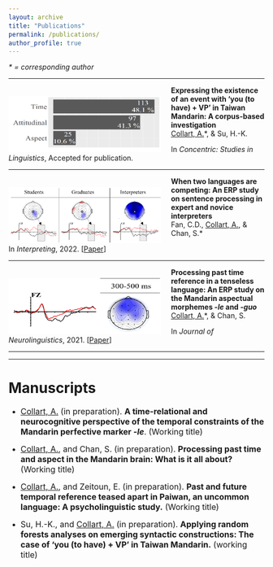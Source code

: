 ```yaml
---
layout: archive
title: "Publications"
permalink: /publications/
author_profile: true
---
```


<i>* = corresponding author</i>

---

<img align="left" width="300" height="110" src="./../images/CollartSu_Sum.png" style="padding-right:20px; padding-top:20px"/>

**Expressing the existence of an event with ‘you (to have) + VP’ in Taiwan Mandarin: A corpus-based investigation**<br>
<u>Collart, A.</u>*, & Su, H.-K. <br>

In <i>Concentric: Studies in Linguistics</i>, Accepted for publication.

---

<img align="left" width="300" height="110" src="./../images/FanCollartChan2022_Sum.png" style="padding-right:20px; padding-top:20px"/>

**When two languages are competing: An ERP study on sentence processing in expert and novice interpreters**<br>
Fan, C.D., <u>Collart, A.</u>, & Chan, S.* <br>

In <em>Interpreting</em>, 2022. [[Paper](https://doi.org/10.1075/intp.00069.fan)]<br>

---

<img align="left" width="300" height="110" src="./../images/CollartChan2021_Sum.png" style="padding-right:20px; padding-top:20px"/>

**Processing past time reference in a tenseless language: An ERP study on the Mandarin aspectual morphemes <i>-le</i> and <i>-guo</i>**<br>
<u>Collart, A.</u>*, & Chan, S.<br>

In <em>Journal of Neurolinguistics</em>, 2021. [[Paper](https://doi.org/10.1016/j.jneuroling.2021.100998)]<br>

---
---

# Manuscripts
* <font size="3"><ins>Collart, A.</ins> (in preparation). <b>A time-relational and neurocognitive perspective of the temporal constraints of the Mandarin perfective marker <i>-le</i></b>. (Working title)</font>

* <font size="3"><ins>Collart, A.</ins>, and Chan, S. (in preparation). <b>Processing past time and aspect in the Mandarin brain: What is it all about?</b> (Working title)</font>

* <font size="3"><ins>Collart, A.</ins>, and Zeitoun, E. (in preparation). <b>Past and future temporal reference teased apart in Paiwan, an uncommon language: A psycholinguistic study.</b> (Working title)</font>

* <font size="3">Su, H.-K., and <ins>Collart, A.</ins> (in preparation). <b>Applying random forests analyses on emerging syntactic constructions: The case of ‘you (to have) + VP’ in Taiwan Mandarin.</b> (working title)</font>
